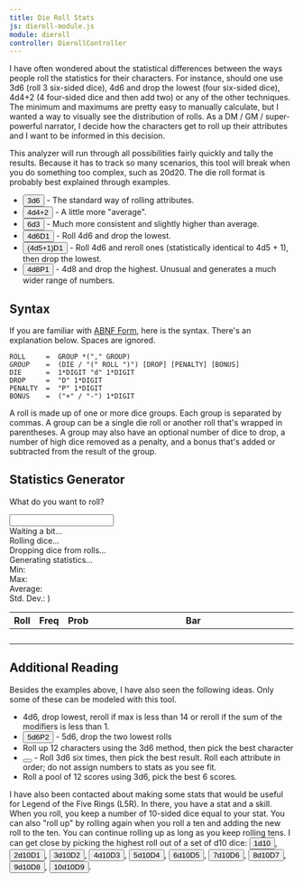 ```yaml
---
title: Die Roll Stats
js: dieroll-module.js
module: dieroll
controller: DierollController
---
```


I have often wondered about the statistical differences between the ways people roll the statistics for their characters.  For instance, should one use 3d6 (roll 3 six-sided dice), 4d6 and drop the lowest (four six-sided dice), 4d4+2 (4 four-sided dice and then add two) or any of the other techniques.  The minimum and maximums are pretty easy to manually calculate, but I wanted a way to visually see the distribution of rolls.  As a DM / GM / super-powerful narrator, I decide how the characters get to roll up their attributes and I want to be informed in this decision.

This analyzer will run through all possibilities fairly quickly and tally the results.  Because it has to track so many scenarios, this tool will break when you do something too complex, such as 20d20.  The die roll format is probably best explained through examples.

* <button ng-click="roll='3d6'">3d6</button> - The standard way of rolling attributes.
* <button ng-click="roll='4d4+2'">4d4+2</button> - A little more "average".
* <button ng-click="roll='6d3'">6d3</button> - Much more consistent and slightly higher than average.
* <button ng-click="roll='4d6D1'">4d6D1</button> - Roll 4d6 and drop the lowest.
* <button ng-click="roll='4d5D1+1'">(4d5+1)D1</button> - Roll 4d6 and reroll ones (statistically identical to 4d5 + 1), then drop the lowest.
* <button ng-click="roll='4d8P1'">4d8P1</button> - 4d8 and drop the highest.  Unusual and generates a much wider range of numbers.


Syntax
------

If you are familiar with [ABNF Form](https://tools.ietf.org/html/rfc5234), here is the syntax.  There's an explanation below.  Spaces are ignored.

    ROLL     =  GROUP *("," GROUP)
    GROUP    =  (DIE / "(" ROLL ")") [DROP] [PENALTY] [BONUS]
    DIE      =  1*DIGIT "d" 1*DIGIT
    DROP     =  "D" 1*DIGIT
    PENALTY  =  "P" 1*DIGIT
    BONUS    =  ("+" / "-") 1*DIGIT

A roll is made up of one or more dice groups.  Each group is separated by commas.  A group can be a single die roll or another roll that's wrapped in parentheses.  A group may also have an optional number of dice to drop, a number of high dice removed as a penalty, and a bonus that's added or subtracted from the result of the group.


Statistics Generator
--------------------

What do you want to roll?

<input type="text" ng-model="roll" />

<div ng-switch="genStatus">
    <div ng-switch-when="delay">Waiting a bit...</div>
    <div ng-switch-when="rolling">Rolling dice...</div>
    <div ng-switch-when="dropping">Dropping dice from rolls...</div>
    <div ng-switch-when="stats">Generating statistics...</div>
    <div ng-switch-when="done">
        <div>
            Min: <span ng-bind="statistics.minRoll"></span><br>
            Max: <span ng-bind="statistics.maxRoll"></span><br>
            Average: <span ng-bind="statistics.average.toFixed(2)"></span><br>
            Std. Dev.: <span ng-bind="statistics.stdDev.toFixed(3"></span>)
        </div>
        <table>
            <thead>
                <tr>
                    <th>Roll</th>
                    <th>Freq</th>
                    <th>Prob</th>
                    <th>Bar</th>
                </tr>
            </thead>
            <tbody>
                <tr ng-repeat="roll in statistics.bySum">
                    <td width="1%" align="right" ng-bind="roll.sum"></td>
                    <td width="1%" align="right" ng-bind="roll.count"></td>
                    <td width="1%" align="right" ng-bind="roll.probabilityPercent.toFixed(1)+'%'"></td>
                    <td valign="center">
                        <div style="Bgc(blue) H(0.8em)" ng-style="{width:roll.percentOfMax.toFixed(0)+'%'}"">&nbsp;</div>
                    </td>
                </tr>
            </tbody>
        </table>
    </div>
</div>


Additional Reading
------------------

Besides the examples above, I have also seen the following ideas.  Only some of these can be modeled with this tool.

* 4d6, drop lowest, reroll if max is less than 14 or reroll if the sum of the modifiers is less than 1.
* <button ng-click="roll='5d6'">5d6P2</button> - 5d6, drop the two lowest rolls
* Roll up 12 characters using the 3d6 method, then pick the best character
* <button ng-click="roll='(3d6,3d6,3d6,3d6,3d6,3d6)D5'"></button> - Roll 3d6 six times, then pick the best result.  Roll each attribute in order; do not assign numbers to stats as you see fit.
* Roll a pool of 12 scores using 3d6, pick the best 6 scores.

I have also been contacted about making some stats that would be useful for Legend of the Five Rings (L5R).  In there, you have a stat and a skill.  When you roll, you keep a number of 10-sided dice equal to your stat.  You can also "roll up" by rolling again when you roll a ten and adding the new roll to the ten.  You can continue rolling up as long as you keep rolling tens.  I can get close by picking the highest roll out of a set of d10 dice: <button ng-click="roll='1d10'">1d10</button>, <button ng-click="roll='2d10D1'">2d10D1</button>, <button ng-click="roll='3d10D2'">3d10D2</button>, <button ng-click="roll='4d10D3'">4d10D3</button>, <button ng-click="roll='5d10D4'">5d10D4</button>, <button ng-click="roll='6d10D5'">6d10D5</button>, <button ng-click="roll='7d10D6'">7d10D6</button>, <button ng-click="roll='8d10D7'">8d10D7</button>, <button ng-click="roll='9d10D8'">9d10D8</button>, <button ng-click="roll='10d10D9'">10d10D9</button>.
